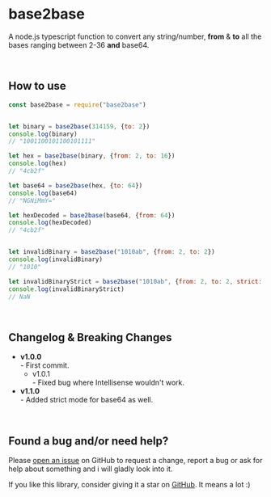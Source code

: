 # base2base
A node.js typescript function to convert any string/number, **from** & **to** all the bases ranging between 2-36 **and** base64.

&nbsp;
## How to use
```js
const base2base = require("base2base")


let binary = base2base(314159, {to: 2})
console.log(binary)
// "1001100101100101111"

let hex = base2base(binary, {from: 2, to: 16})
console.log(hex)
// "4cb2f"

let base64 = base2base(hex, {to: 64})
console.log(base64)
// "NGNiMmY="

let hexDecoded = base2base(base64, {from: 64})
console.log(hexDecoded)
// "4cb2f"


let invalidBinary = base2base("1010ab", {from: 2, to: 2})
console.log(invalidBinary)
// "1010"

let invalidBinaryStrict = base2base("1010ab", {from: 2, to: 2, strict: true})
console.log(invalidBinaryStrict)
// NaN
```

&nbsp;
## Changelog & Breaking Changes

- **v1.0.0**
<br>- First commit.
  - v1.0.1
  <br>- Fixed bug where Intellisense wouldn't work.
- **v1.1.0**
<br>- Added strict mode for base64 as well.

&nbsp;
## Found a bug and/or need help?
Please [open an issue](https://github.com/zWolfrost/base2base/issues) on GitHub to request a change, report a bug or ask for help about something and i will gladly look into it.

If you like this library, consider giving it a star on [GitHub](https://github.com/zWolfrost/base2base). It means a lot :)